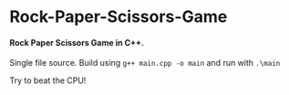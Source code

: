 # **Rock-Paper-Scissors-Game**

#### Rock Paper Scissors Game in C++.

Single file source. Build using ```g++ main.cpp -o main``` and run with ```.\main```

Try to beat the CPU!
